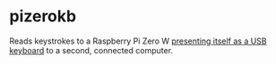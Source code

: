 # pizerokb

Reads keystrokes to a Raspberry Pi Zero W [presenting itself as a USB keyboard](https://gndtovcc.home.blog/2020/04/17/turn-your-raspberry-pi-zero-into-a-usb-keyboard-hid/) to a second, connected computer.
